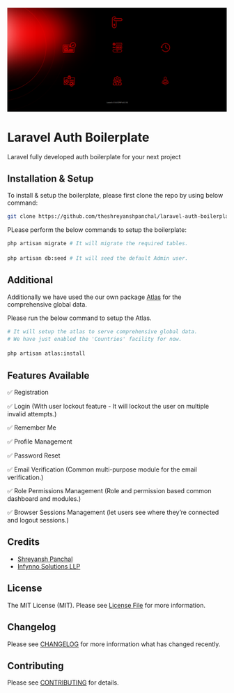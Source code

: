 <p align="center"><img src="/public/images/banners/auth-light.png" alt="Auth"></p>

# Laravel Auth Boilerplate

Laravel fully developed auth boilerplate for your next project

## Installation & Setup

To install & setup the boilerplate, please first clone the repo by using below command:

```bash
git clone https://github.com/theshreyanshpanchal/laravel-auth-boilerplate.git
```

PLease perform the below commands to setup the boilerplate:

```bash
php artisan migrate # It will migrate the required tables.

php artisan db:seed # It will seed the default Admin user.
```

## Additional

Additionally we have used the our own package [Atlas](https://github.com/theshreyanshpanchal/atlas) for the comprehensive global data.

Please run the below command to setup the Atlas.

```bash
# It will setup the atlas to serve comprehensive global data.
# We have just enabled the 'Countries' facility for now.

php artisan atlas:install
```

## Features Available

✅ Registration

✅ Login (With user lockout feature - It will lockout the user on multiple invalid attempts.)

✅ Remember Me

✅ Profile Management

✅ Password Reset

✅ Email Verification (Common multi-purpose module for the email verification.)

✅ Role Permissions Management (Role and permission based common dashboard and modules.)

✅ Browser Sessions Management (let users see where they’re connected and logout sessions.)

## Credits

- [Shreyansh Panchal](https://github.com/theshreyanshpanchal)
- [Infynno Solutions LLP](https://infynno.com)

## License

The MIT License (MIT). Please see [License File](LICENSE.md) for more information.

## Changelog

Please see [CHANGELOG](CHANGELOG.md) for more information what has changed recently.

## Contributing

Please see [CONTRIBUTING](CONTRIBUTING.md) for details.
